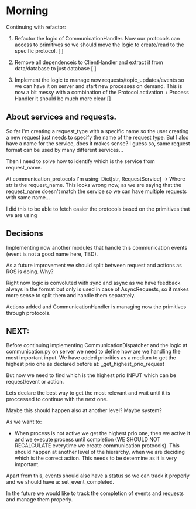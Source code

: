 # Morning 

Continuing with refactor:
1. Refactor the logic of CommunicationHandler. Now our protocols can access to primitives so we should move the logic to create/read to the specific protocol. [ ]

2. Remove all dependenceis to ClientHandler and extract it from data/database to just database [ ]

3. Implement the logic to manage new requests/topic_updates/events so we can have it on server and start new processes on demand. This is now a bit messy with a combination of the Protocol activation + Process Handler it should be much more clear []


## About services and requests.

So far I'm creating a request_type with a specific name so the user creating a new request just needs to specify the name of the request type.
But I also have a name for the service, does it makes sense? I guess so, same request format can be used by many different services...

Then I need to solve how to identify which is the service from request_name.

At communication_protocols I'm using:
Dict[str, RequestService] -> Where str is the request_name. This looks wrong now, as we are saying that the request_name doesn't match the service so we can have multiple requests with same name...

I did this to be able to fetch easier the protocols based on the primitives that we are using


## Decisions

Implementing now another modules that handle this communication events (event is not a good name here, TBD).

As a future improvement we should split between request and actions as ROS is doing. Why?

Right now logic is convoluted with sync and async as we have feedback always in the format but only is used in case of AsyncRequests, so it makes more sense to split them and handle them separately.

Actions added and CommunicationHandler is managing now the primitives through protocols.

## NEXT:

Before continuing implementing CommunicationDispatcher and the logic at communication.py on server we need to define how are we handling the most important input. We have added priorities as a medium to get the highest prio one as declared before at: _get_highest_prio_request

But now we need to find which is the highest prio INPUT which can be request/event or action.

Lets declare the best way to get the most relevant and wait until it is proccessed to continue with the next one.

Maybe this should happen also at another level? Maybe system?

As we want to:

- When process is not active we get the highest prio one, then we active it and we execute process until completion (WE SHOULD NOT RECALCULATE everytime we create communication protocols). This should happen at another level of the hierarchy, when we are deciding which is the correct action. This needs to be determine as it is very important.

Apart from this, events should also have a status so we can track it properly and we should have a: set_event_completed.

In the future we would like to track the completion of events and requests and manage them properly.

